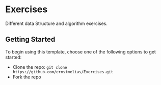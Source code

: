 # Exercises

Different data Structure and algorithm exercises.

## Getting Started

To begin using this template, choose one of the following options to get started:
* Clone the repo: `git clone https://github.com/ernstmelias/Exercises.git`
* Fork the repo
